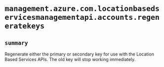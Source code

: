 # `management.azure.com.locationbasedservicesmanagementapi.accounts.regeneratekeys`

## `summary`
Regenerate either the primary or secondary key for use with the Location Based Services APIs. The old key will stop working immediately.


